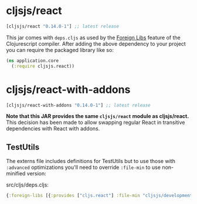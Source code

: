 # cljsjs/react

```clojure
[cljsjs/react "0.14.0-1"] ;; latest release
```

This jar comes with `deps.cljs` as used by the [Foreign Libs][flibs] feature
of the Clojurescript compiler. After adding the above dependency to your project
you can require the packaged library like so:

```clojure
(ns application.core
  (:require cljsjs.react))
```

# cljsjs/react-with-addons

```clojure
[cljsjs/react-with-addons "0.14.0-1"] ;; latest release
```

**Note that this JAR provides the same `cljsjs/react` module as
cljsjs/react.** This decision has been made to allow swapping regular
React in transitive dependencies with React with addons.

## TestUtils

The externs file includes definitions for TestUtils but to use those with `:advanced`
optimizations you'll need to override `:file-min` to use non-minified version:

src/cljs/deps.cljs:
```clj
{:foreign-libs [{:provides ["cljs.react"] :file-min "cljsjs/development/react-with-addons.inc.js"}}
```

[flibs]: https://github.com/clojure/clojurescript/wiki/Packaging-Foreign-Dependencies
